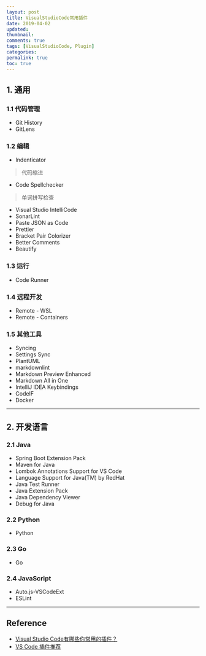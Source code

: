 ```yaml
---
layout: post
title: VisualStudioCode常用插件
date: 2019-04-02
updated:
thumbnail:
comments: true
tags: [VisualStudioCode, Plugin]
categories:
permalink: true
toc: true
---
```


## 1. 通用

### 1.1 代码管理

- Git History
- GitLens

### 1.2 编辑

- Indenticator

> 代码缩进

- Code Spellchecker

>单词拼写检查

- Visual Studio IntelliCode
- SonarLint
- Paste JSON as Code
- Prettier
- Bracket Pair Colorizer
- Better Comments
- Beautify

### 1.3 运行

- Code Runner

### 1.4 远程开发

- Remote - WSL
- Remote - Containers

### 1.5 其他工具

- Syncing
- Settings Sync
- PlantUML
- markdownlint
- Markdown Preview Enhanced
- Markdown All in One
- IntelliJ IDEA Keybindings
- CodeIF
- Docker

---

## 2. 开发语言

### 2.1 Java

- Spring Boot Extension Pack
- Maven for Java
- Lombok Annotations Support for VS Code
- Language Support for Java(TM) by RedHat
- Java Test Runner
- Java Extension Pack
- Java Dependency Viewer
- Debug for Java

### 2.2 Python

- Python

### 2.3 Go

- Go

### 2.4 JavaScript

- Auto.js-VSCodeExt
- ESLint

---

## Reference

- [Visual Studio Code有哪些你常用的插件？](https://www.zhihu.com/question/40640654)
- [VS Code 插件推荐](https://github.com/muwenzi/Program-Blog/issues/129)